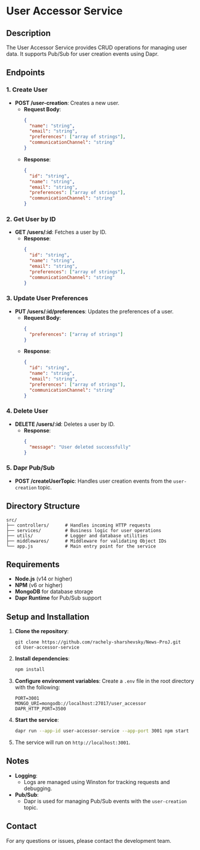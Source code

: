 # User Accessor Service

## Description
The User Accessor Service provides CRUD operations for managing user data. It supports Pub/Sub for user creation events using Dapr.

## Endpoints
### 1. Create User
- **POST /user-creation**: Creates a new user.
  - **Request Body**:
    ```json
    {
      "name": "string",
      "email": "string",
      "preferences": ["array of strings"],
      "communicationChannel": "string"
    }
    ```
  - **Response**:
    ```json
    {
      "id": "string",
      "name": "string",
      "email": "string",
      "preferences": ["array of strings"],
      "communicationChannel": "string"
    }
    ```

### 2. Get User by ID
- **GET /users/:id**: Fetches a user by ID.
  - **Response**:
    ```json
    {
      "id": "string",
      "name": "string",
      "email": "string",
      "preferences": ["array of strings"],
      "communicationChannel": "string"
    }
    ```

### 3. Update User Preferences
- **PUT /users/:id/preferences**: Updates the preferences of a user.
  - **Request Body**:
    ```json
    {
      "preferences": ["array of strings"]
    }
    ```
  - **Response**:
    ```json
    {
      "id": "string",
      "name": "string",
      "email": "string",
      "preferences": ["array of strings"],
      "communicationChannel": "string"
    }
    ```

### 4. Delete User
- **DELETE /users/:id**: Deletes a user by ID.
  - **Response**:
    ```json
    {
      "message": "User deleted successfully"
    }
    ```

### 5. Dapr Pub/Sub
- **POST /createUserTopic**: Handles user creation events from the `user-creation` topic.

## Directory Structure
```
src/
├── controllers/      # Handles incoming HTTP requests
├── services/         # Business logic for user operations
├── utils/            # Logger and database utilities
├── middlewares/      # Middleware for validating Object IDs
└── app.js            # Main entry point for the service
```

## Requirements
- **Node.js** (v14 or higher)
- **NPM** (v6 or higher)
- **MongoDB** for database storage
- **Dapr Runtime** for Pub/Sub support

## Setup and Installation
1. **Clone the repository**:
   ```
   git clone https://github.com/rachely-sharshevsky/News-ProJ.git
   cd User-accessor-service
   ```

2. **Install dependencies**:
   ```bash
   npm install
   ```

3. **Configure environment variables**:
   Create a `.env` file in the root directory with the following:
   ```
   PORT=3001
   MONGO_URI=mongodb://localhost:27017/user_accessor
   DAPR_HTTP_PORT=3500
   ```

4. **Start the service**:
   ```bash
   dapr run --app-id user-accessor-service --app-port 3001 npm start
   ```

5. The service will run on `http://localhost:3001`.

## Notes
- **Logging**:
  - Logs are managed using Winston for tracking requests and debugging.
- **Pub/Sub**:
  - Dapr is used for managing Pub/Sub events with the `user-creation` topic.

## Contact
For any questions or issues, please contact the development team.